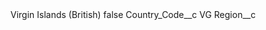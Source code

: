 <?xml version="1.0" encoding="UTF-8"?>
<CustomMetadata xmlns="http://soap.sforce.com/2006/04/metadata" xmlns:xsi="http://www.w3.org/2001/XMLSchema-instance" xmlns:xsd="http://www.w3.org/2001/XMLSchema">
    <label>Virgin Islands (British)</label>
    <protected>false</protected>
    <values>
        <field>Country_Code__c</field>
        <value xsi:type="xsd:string">VG</value>
    </values>
    <values>
        <field>Region__c</field>
        <value xsi:nil="true"/>
    </values>
</CustomMetadata>
